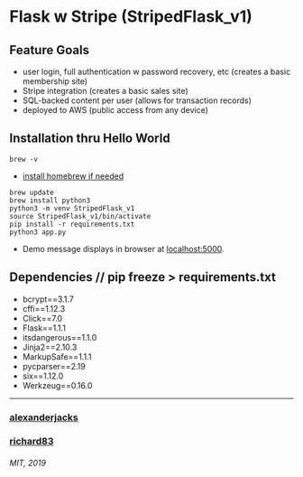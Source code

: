 # Flask w Stripe (StripedFlask_v1)

## Feature Goals
- user login, full authentication w password recovery, etc (creates a basic membership site)
- Stripe integration (creates a basic sales site)
- SQL-backed content per user (allows for transaction records)
- deployed to AWS (public access from any device)

## Installation thru Hello World
`brew -v`
+ [install homebrew if needed](https://docs.brew.sh/Installation)
```
brew update
brew install python3
python3 -m venv StripedFlask_v1
source StripedFlask_v1/bin/activate
pip install -r requirements.txt
python3 app.py
```

+ Demo message displays in browser at [localhost:5000](localhost:5000).


## Dependencies // pip freeze > requirements.txt
+ bcrypt==3.1.7
+ cffi==1.12.3
+ Click==7.0
+ Flask==1.1.1
+ itsdangerous==1.1.0
+ Jinja2==2.10.3
+ MarkupSafe==1.1.1
+ pycparser==2.19
+ six==1.12.0
+ Werkzeug==0.16.0


_______
### [alexanderjacks](https://github.com/alexanderjacks)
### [richard83](https://github.com/Richand83)

###### MIT, 2019
